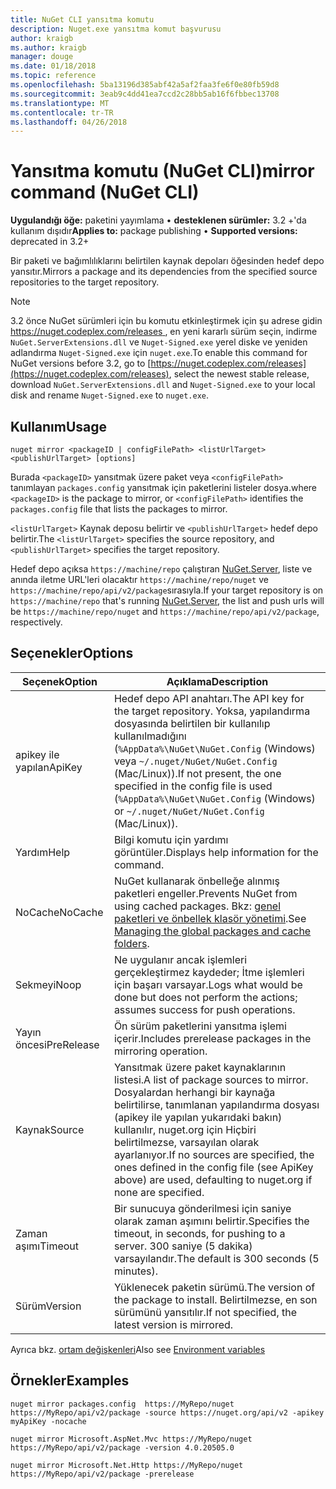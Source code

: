 ```yaml
---
title: NuGet CLI yansıtma komutu
description: Nuget.exe yansıtma komut başvurusu
author: kraigb
ms.author: kraigb
manager: douge
ms.date: 01/18/2018
ms.topic: reference
ms.openlocfilehash: 5ba13196d385abf42a5af2faa3fe6f0e80fb59d8
ms.sourcegitcommit: 3eab9c4dd41ea7ccd2c28bb5ab16f6fbbec13708
ms.translationtype: MT
ms.contentlocale: tr-TR
ms.lasthandoff: 04/26/2018
---
```

# <a name="mirror-command-nuget-cli"></a><span data-ttu-id="8efb5-103">Yansıtma komutu (NuGet CLI)</span><span class="sxs-lookup"><span data-stu-id="8efb5-103">mirror command (NuGet CLI)</span></span>

<span data-ttu-id="8efb5-104">**Uygulandığı öğe:** paketini yayımlama &bullet; **desteklenen sürümler:** 3.2 +'da kullanım dışıdır</span><span class="sxs-lookup"><span data-stu-id="8efb5-104">**Applies to:** package publishing &bullet; **Supported versions:** deprecated in 3.2+</span></span>

<span data-ttu-id="8efb5-105">Bir paketi ve bağımlılıklarını belirtilen kaynak depoları öğesinden hedef depo yansıtır.</span><span class="sxs-lookup"><span data-stu-id="8efb5-105">Mirrors a package and its dependencies from the specified source repositories to the target repository.</span></span>

> [!NOTE]
> <span data-ttu-id="8efb5-106">3.2 önce NuGet sürümleri için bu komutu etkinleştirmek için şu adrese gidin [ https://nuget.codeplex.com/releases ](https://nuget.codeplex.com/releases), en yeni kararlı sürüm seçin, indirme `NuGet.ServerExtensions.dll` ve `Nuget-Signed.exe` yerel diske ve yeniden adlandırma `Nuget-Signed.exe` için `nuget.exe`.</span><span class="sxs-lookup"><span data-stu-id="8efb5-106">To enable this command for NuGet versions before 3.2, go to [https://nuget.codeplex.com/releases](https://nuget.codeplex.com/releases), select the newest stable release, download `NuGet.ServerExtensions.dll` and `Nuget-Signed.exe` to your local disk and rename `Nuget-Signed.exe` to `nuget.exe`.</span></span>

## <a name="usage"></a><span data-ttu-id="8efb5-107">Kullanım</span><span class="sxs-lookup"><span data-stu-id="8efb5-107">Usage</span></span>

```cli
nuget mirror <packageID | configFilePath> <listUrlTarget> <publishUrlTarget> [options]
```

<span data-ttu-id="8efb5-108">Burada `<packageID>` yansıtmak üzere paket veya `<configFilePath>` tanımlayan `packages.config` yansıtmak için paketlerini listeler dosya.</span><span class="sxs-lookup"><span data-stu-id="8efb5-108">where `<packageID>` is the package to mirror, or `<configFilePath>` identifies the `packages.config` file that lists the packages to mirror.</span></span>

<span data-ttu-id="8efb5-109">`<listUrlTarget>` Kaynak deposu belirtir ve `<publishUrlTarget>` hedef depo belirtir.</span><span class="sxs-lookup"><span data-stu-id="8efb5-109">The `<listUrlTarget>` specifies the source repository, and `<publishUrlTarget>` specifies the target repository.</span></span>

<span data-ttu-id="8efb5-110">Hedef depo açıksa `https://machine/repo` çalıştıran [NuGet.Server](../hosting-packages/nuget-server.md), liste ve anında iletme URL'leri olacaktır `https://machine/repo/nuget` ve `https://machine/repo/api/v2/package`sırasıyla.</span><span class="sxs-lookup"><span data-stu-id="8efb5-110">If your target repository is on `https://machine/repo` that's running [NuGet.Server](../hosting-packages/nuget-server.md), the list and push urls will be `https://machine/repo/nuget` and `https://machine/repo/api/v2/package`, respectively.</span></span>

## <a name="options"></a><span data-ttu-id="8efb5-111">Seçenekler</span><span class="sxs-lookup"><span data-stu-id="8efb5-111">Options</span></span>

| <span data-ttu-id="8efb5-112">Seçenek</span><span class="sxs-lookup"><span data-stu-id="8efb5-112">Option</span></span> | <span data-ttu-id="8efb5-113">Açıklama</span><span class="sxs-lookup"><span data-stu-id="8efb5-113">Description</span></span> |
| --- | --- |
| <span data-ttu-id="8efb5-114">apikey ile yapılan</span><span class="sxs-lookup"><span data-stu-id="8efb5-114">ApiKey</span></span> | <span data-ttu-id="8efb5-115">Hedef depo API anahtarı.</span><span class="sxs-lookup"><span data-stu-id="8efb5-115">The API key for the target repository.</span></span> <span data-ttu-id="8efb5-116">Yoksa, yapılandırma dosyasında belirtilen bir kullanılıp kullanılmadığını (`%AppData%\NuGet\NuGet.Config` (Windows) veya `~/.nuget/NuGet/NuGet.Config` (Mac/Linux)).</span><span class="sxs-lookup"><span data-stu-id="8efb5-116">If not present,  the one specified in the config file is used (`%AppData%\NuGet\NuGet.Config` (Windows) or `~/.nuget/NuGet/NuGet.Config` (Mac/Linux)).</span></span> |
| <span data-ttu-id="8efb5-117">Yardım</span><span class="sxs-lookup"><span data-stu-id="8efb5-117">Help</span></span> | <span data-ttu-id="8efb5-118">Bilgi komutu için yardımı görüntüler.</span><span class="sxs-lookup"><span data-stu-id="8efb5-118">Displays help information for the command.</span></span> |
| <span data-ttu-id="8efb5-119">NoCache</span><span class="sxs-lookup"><span data-stu-id="8efb5-119">NoCache</span></span> | <span data-ttu-id="8efb5-120">NuGet kullanarak önbelleğe alınmış paketleri engeller.</span><span class="sxs-lookup"><span data-stu-id="8efb5-120">Prevents NuGet from using cached packages.</span></span> <span data-ttu-id="8efb5-121">Bkz: [genel paketleri ve önbellek klasör yönetimi](../consume-packages/managing-the-global-packages-and-cache-folders.md).</span><span class="sxs-lookup"><span data-stu-id="8efb5-121">See [Managing the global packages and cache folders](../consume-packages/managing-the-global-packages-and-cache-folders.md).</span></span> |
| <span data-ttu-id="8efb5-122">Sekmeyi</span><span class="sxs-lookup"><span data-stu-id="8efb5-122">Noop</span></span> | <span data-ttu-id="8efb5-123">Ne uygulanır ancak işlemleri gerçekleştirmez kaydeder; İtme işlemleri için başarı varsayar.</span><span class="sxs-lookup"><span data-stu-id="8efb5-123">Logs what would be done but does not perform the actions; assumes success for push operations.</span></span> |
| <span data-ttu-id="8efb5-124">Yayın öncesi</span><span class="sxs-lookup"><span data-stu-id="8efb5-124">PreRelease</span></span> | <span data-ttu-id="8efb5-125">Ön sürüm paketlerini yansıtma işlemi içerir.</span><span class="sxs-lookup"><span data-stu-id="8efb5-125">Includes prerelease packages in the mirroring operation.</span></span> |
| <span data-ttu-id="8efb5-126">Kaynak</span><span class="sxs-lookup"><span data-stu-id="8efb5-126">Source</span></span> | <span data-ttu-id="8efb5-127">Yansıtmak üzere paket kaynaklarının listesi.</span><span class="sxs-lookup"><span data-stu-id="8efb5-127">A list of package sources to mirror.</span></span> <span data-ttu-id="8efb5-128">Dosyalardan herhangi bir kaynağa belirtilirse, tanımlanan yapılandırma dosyası (apikey ile yapılan yukarıdaki bakın) kullanılır, nuget.org için Hiçbiri belirtilmezse, varsayılan olarak ayarlanıyor.</span><span class="sxs-lookup"><span data-stu-id="8efb5-128">If no sources are specified, the ones defined in the config file (see ApiKey above) are used, defaulting to nuget.org if none are specified.</span></span> |
| <span data-ttu-id="8efb5-129">Zaman aşımı</span><span class="sxs-lookup"><span data-stu-id="8efb5-129">Timeout</span></span> | <span data-ttu-id="8efb5-130">Bir sunucuya gönderilmesi için saniye olarak zaman aşımını belirtir.</span><span class="sxs-lookup"><span data-stu-id="8efb5-130">Specifies the timeout, in seconds, for pushing to a server.</span></span> <span data-ttu-id="8efb5-131">300 saniye (5 dakika) varsayılandır.</span><span class="sxs-lookup"><span data-stu-id="8efb5-131">The default is 300 seconds (5 minutes).</span></span> |
| <span data-ttu-id="8efb5-132">Sürüm</span><span class="sxs-lookup"><span data-stu-id="8efb5-132">Version</span></span> | <span data-ttu-id="8efb5-133">Yüklenecek paketin sürümü.</span><span class="sxs-lookup"><span data-stu-id="8efb5-133">The version of the package to install.</span></span> <span data-ttu-id="8efb5-134">Belirtilmezse, en son sürümünü yansıtılır.</span><span class="sxs-lookup"><span data-stu-id="8efb5-134">If not specified, the latest version is mirrored.</span></span> |

<span data-ttu-id="8efb5-135">Ayrıca bkz. [ortam değişkenleri](cli-ref-environment-variables.md)</span><span class="sxs-lookup"><span data-stu-id="8efb5-135">Also see [Environment variables](cli-ref-environment-variables.md)</span></span>

## <a name="examples"></a><span data-ttu-id="8efb5-136">Örnekler</span><span class="sxs-lookup"><span data-stu-id="8efb5-136">Examples</span></span>

```cli
nuget mirror packages.config  https://MyRepo/nuget https://MyRepo/api/v2/package -source https://nuget.org/api/v2 -apikey myApiKey -nocache

nuget mirror Microsoft.AspNet.Mvc https://MyRepo/nuget https://MyRepo/api/v2/package -version 4.0.20505.0

nuget mirror Microsoft.Net.Http https://MyRepo/nuget https://MyRepo/api/v2/package -prerelease
```
